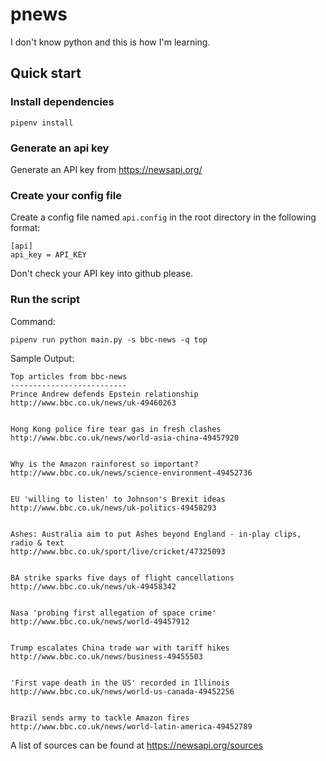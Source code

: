 # pnews
I don't know python and this is how I'm learning.

## Quick start

### Install dependencies

```
pipenv install
```

### Generate an api key

Generate an API key from https://newsapi.org/

### Create your config file

Create a config file named `api.config` in the root directory in the following format:

```
[api]
api_key = API_KEY
```

Don't check your API key into github please.

### Run the script

Command:

```
pipenv run python main.py -s bbc-news -q top
```

Sample Output:

```
Top articles from bbc-news
--------------------------
Prince Andrew defends Epstein relationship
http://www.bbc.co.uk/news/uk-49460263


Hong Kong police fire tear gas in fresh clashes
http://www.bbc.co.uk/news/world-asia-china-49457920


Why is the Amazon rainforest so important?
http://www.bbc.co.uk/news/science-environment-49452736


EU 'willing to listen' to Johnson's Brexit ideas
http://www.bbc.co.uk/news/uk-politics-49458293


Ashes: Australia aim to put Ashes beyond England - in-play clips, radio & text
http://www.bbc.co.uk/sport/live/cricket/47325093


BA strike sparks five days of flight cancellations
http://www.bbc.co.uk/news/uk-49458342


Nasa 'probing first allegation of space crime'
http://www.bbc.co.uk/news/world-49457912


Trump escalates China trade war with tariff hikes
http://www.bbc.co.uk/news/business-49455503


'First vape death in the US' recorded in Illinois
http://www.bbc.co.uk/news/world-us-canada-49452256


Brazil sends army to tackle Amazon fires
http://www.bbc.co.uk/news/world-latin-america-49452789
```

A list of sources can be found at https://newsapi.org/sources

